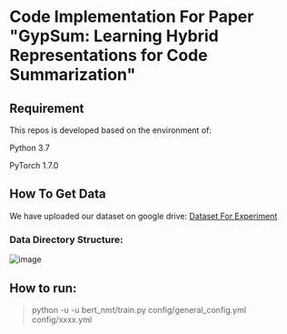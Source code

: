 # Code Implementation For Paper "GypSum: Learning Hybrid Representations for Code Summarization"

## Requirement

This repos is developed based on the environment of:

Python 3.7

PyTorch 1.7.0


## How To Get Data 
We have uploaded our dataset on google drive: [Dataset For Experiment](https://drive.google.com/file/d/1hQWQE6qm-qNGYKEPMoVMepMEZ72nXJL3/view?usp=sharing)

### Data Directory Structure:
![image](https://user-images.githubusercontent.com/79627998/109446893-7f4a2b80-7a7d-11eb-8526-59b5ac275658.png)


## How to run: 
> python -u -u bert_nmt/train.py config/general_config.yml config/xxxx.yml
